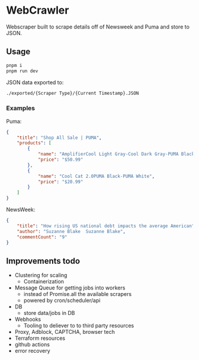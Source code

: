 # WebCrawler

Webscraper built to scrape details off of Newsweek and Puma and store to JSON.

## Usage

```bash
pnpm i
pnpm run dev
```

JSON data exported to:

```bash
./exported/{Scraper Type}/{Current Timestamp}.JSON
```

### Examples

Puma:

```JSON
{
    "title": "Shop All Sale | PUMA",
    "products": [
        {
            "name": "AmplifierCool Light Gray-Cool Dark Gray-PUMA Black",
            "price": "$50.99"
        },
        {
            "name": "Cool Cat 2.0PUMA Black-PUMA White",
            "price": "$20.99"
        }
    ]
}
```

NewsWeek:

```JSON
{
    "title": "How rising US national debt impacts the average American",
    "author": "Suzanne Blake  Suzanne Blake",
    "commentCount": "9"
}
```

## Improvements todo

- Clustering for scaling
  - Containerization
- Message Queue for getting jobs into workers
  - instead of Promise.all the available scrapers
  - powered by cron/scheduler/api
- DB
  - store data/jobs in DB
- Webhooks
  - Tooling to deliever to to third party resources
- Proxy, Adblock, CAPTCHA, browser tech
- Terraform resources
- github actions
- error recovery
